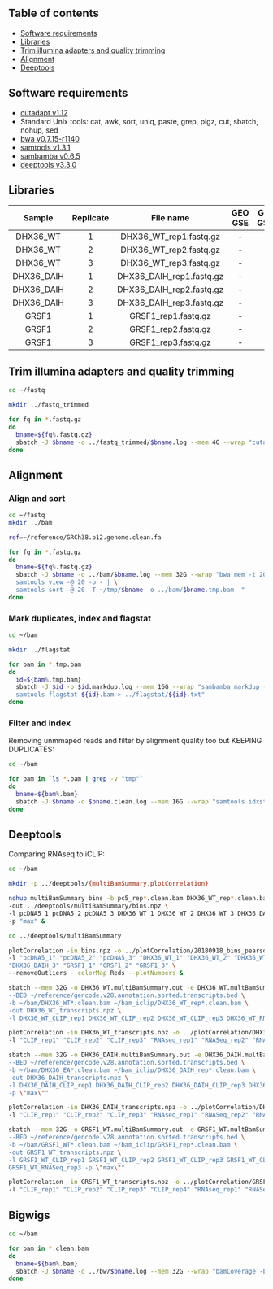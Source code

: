 
## Table of contents

- [Software requirements](#software-requirements)
- [Libraries](#libraries)
- [Trim illumina adapters and quality trimming](#trim-illumina-adapters-and-quality-trimming)
- [Alignment](#alignment)
- [Deeptools](#deeptools)


## Software requirements

- [cutadapt v1.12](http://cutadapt.readthedocs.io/en/stable/guide.html)
- Standard Unix tools: cat, awk, sort, uniq, paste, grep, pigz, cut, sbatch, nohup, sed
- [bwa v0.7.15-r1140](http://bio-bwa.sourceforge.net/)
- [samtools v1.3.1](http://samtools.sourceforge.net/)
- [sambamba v0.6.5](https://lomereiter.github.io/sambamba/)
- [deeptools v3.3.0](https://deeptools.readthedocs.io/en/develop/)


## Libraries

Sample | Replicate | File name | GEO GSE | GEO GSM
:--------:|:---------:|:---------:|:-------:|:-------:
DHX36_WT | 1 | DHX36_WT_rep1.fastq.gz | - | -
DHX36_WT | 2 | DHX36_WT_rep2.fastq.gz | - | -
DHX36_WT | 3 | DHX36_WT_rep3.fastq.gz | - | -
DHX36_DAIH | 1 | DHX36_DAIH_rep1.fastq.gz | - | -
DHX36_DAIH | 2 | DHX36_DAIH_rep2.fastq.gz | - | -
DHX36_DAIH | 3 | DHX36_DAIH_rep3.fastq.gz | - | -
GRSF1 | 1 | GRSF1_rep1.fastq.gz | - | -
GRSF1 | 2 | GRSF1_rep2.fastq.gz | - | -
GRSF1 | 3 | GRSF1_rep3.fastq.gz | - | -


## Trim illumina adapters and quality trimming

```bash
cd ~/fastq

mkdir ../fastq_trimmed

for fq in *.fastq.gz
do
  bname=${fq%.fastq.gz}
  sbatch -J $bname -o ../fastq_trimmed/$bname.log --mem 4G --wrap "cutadapt -a AGATCGGAAGAGC -m 20 --max-n=20 -q 20 -o ../fastq_trimmed/${bname}.fq.gz $fq > ../fastq_trimmed/$bname.txt"
done
```


## Alignment

### Align and sort

```bash
cd ~/fastq
mkdir ../bam

ref=~/reference/GRCh38.p12.genome.clean.fa

for fq in *.fastq.gz
do
  bname=${fq%.fastq.gz}
  sbatch -J $bname -o ../bam/$bname.log --mem 32G --wrap "bwa mem -t 20 -M $ref $fq | \
  samtools view -@ 20 -b - | \
  samtools sort -@ 20 -T ~/tmp/$bname -o ../bam/$bname.tmp.bam -"
done
```

### Mark duplicates, index and flagstat

```bash
cd ~/bam

mkdir ../flagstat

for bam in *.tmp.bam
do
  id=${bam%.tmp.bam}
  sbatch -J $id -o $id.markdup.log --mem 16G --wrap "sambamba markdup -t 20 $bam ${id}.bam 2> ${id}.markdup.txt && \
  samtools flagstat ${id}.bam > ../flagstat/${id}.txt"
done
```

### Filter and index

Removing unmmaped reads and filter by alignment quality too but KEEPING DUPLICATES:

```bash
cd ~/bam

for bam in `ls *.bam | grep -v "tmp"`
do
  bname=${bam%.bam}
  sbatch -J $bname -o $bname.clean.log --mem 16G --wrap "samtools idxstats $bam | cut -f1 | grep '^chr' | xargs samtools view -@ 20 -b -F 516 -q 1 $bam > $bname.clean.bam && samtools index $bname.clean.bam"
done
```


## Deeptools

Comparing RNAseq to iCLIP:

```bash
cd ~/bam

mkdir -p ../deeptools/{multiBamSummary,plotCorrelation}

nohup multiBamSummary bins -b pc5_rep*.clean.bam DHX36_WT_rep*.clean.bam DHX36_DAIH_rep*.clean.bam GRSF1_rep*.clean.bam \
-out ../deeptools/multiBamSummary/bins.npz \
-l pcDNA5_1 pcDNA5_2 pcDNA5_3 DHX36_WT_1 DHX36_WT_2 DHX36_WT_3 DHX36_DAIH_1 DHX36_DAIH_2 DHX36_DAIH_3 GRSF1_1 GRSF1_2 GRSF1_3 \
-p "max" &

cd ../deeptools/multiBamSummary

plotCorrelation -in bins.npz -o ../plotCorrelation/20180918_bins_pearson_heatmap.png -c pearson -p heatmap \
-l "pcDNA5_1" "pcDNA5_2" "pcDNA5_3" "DHX36_WT_1" "DHX36_WT_2" "DHX36_WT_3" "DHX36_DAIH_1" "DHX36_DAIH_2" \
"DHX36_DAIH_3" "GRSF1_1" "GRSF1_2" "GRSF1_3" \
--removeOutliers --colorMap Reds --plotNumbers &

sbatch --mem 32G -o DHX36_WT.multiBamSummary.out -e DHX36_WT.multBamSummary.err -J DHX36_WT --wrap "multiBamSummary BED-file \
--BED ~/reference/gencode.v28.annotation.sorted.transcripts.bed \
-b ~/bam/DHX36_WT*.clean.bam ~/bam_iclip/DHX36_WT_rep*.clean.bam \
-out DHX36_WT_transcripts.npz \
-l DHX36_WT_CLIP_rep1 DHX36_WT_CLIP_rep2 DHX36_WT_CLIP_rep3 DHX36_WT_RNAseq_rep1 DHX36_WT_RNASeq_rep2 DHX36_WT_RNASeq_rep3 -p \"max\""

plotCorrelation -in DHX36_WT_transcripts.npz -o ../plotCorrelation/DHX36_WT_transcripts.scatter.png -c pearson -p scatterplot \
-l "CLIP_rep1" "CLIP_rep2" "CLIP_rep3" "RNAseq_rep1" "RNASeq_rep2" "RNASeq_rep3" --removeOutliers --log1p &

sbatch --mem 32G -o DHX36_DAIH.multiBamSummary.out -e DHX36_DAIH.multBamSummary.err -J DHX36_DAIH --wrap "multiBamSummary BED-file \
--BED ~/reference/gencode.v28.annotation.sorted.transcripts.bed \
-b ~/bam/DHX36_EA*.clean.bam ~/bam_iclip/DHX36_DAIH_rep*.clean.bam \
-out DHX36_DAIH_transcripts.npz \
-l DHX36_DAIH_CLIP_rep1 DHX36_DAIH_CLIP_rep2 DHX36_DAIH_CLIP_rep3 DHX36_DAIH_RNAseq_rep1 DHX36_DAIH_RNASeq_rep2 DHX36_DAIH_RNASeq_rep3 \
-p \"max\""

plotCorrelation -in DHX36_DAIH_transcripts.npz -o ../plotCorrelation/DHX36_DAIH_transcripts.scatter.png -c pearson -p scatterplot \
-l "CLIP_rep1" "CLIP_rep2" "CLIP_rep3" "RNAseq_rep1" "RNASeq_rep2" "RNASeq_rep3" --removeOutliers --log1p &

sbatch --mem 32G -o GRSF1_WT.multiBamSummary.out -e GRSF1_WT.multBamSummary.err -J GRSF1_WT --wrap "multiBamSummary BED-file \
--BED ~/reference/gencode.v28.annotation.sorted.transcripts.bed \
-b ~/bam/GRSF1_WT*.clean.bam ~/bam_iclip/GRSF1_rep*.clean.bam \
-out GRSF1_WT_transcripts.npz \
-l GRSF1_WT_CLIP_rep1 GRSF1_WT_CLIP_rep2 GRSF1_WT_CLIP_rep3 GRSF1_WT_CLIP_rep4 GRSF1_WT_RNAseq_rep1 GRSF1_WT_RNASeq_rep2 \
GRSF1_WT_RNASeq_rep3 -p \"max\""

plotCorrelation -in GRSF1_WT_transcripts.npz -o ../plotCorrelation/GRSF1_WT_transcripts.scatter.png -c pearson -p scatterplot \
-l "CLIP_rep1" "CLIP_rep2" "CLIP_rep3" "CLIP_rep4" "RNAseq_rep1" "RNASeq_rep2" "RNASeq_rep3" --removeOutliers --log1p &
```

## Bigwigs

```bash
cd ~/bam

for bam in *.clean.bam
do
  bname=${bam%.bam}
  sbatch -J $bname -o ../bw/$bname.log --mem 32G --wrap "bamCoverage -b $bam -o ../bw/$bname.bw -of bigwig --binSize 1 -p 20 --normalizeUsing CPM"
done
```
